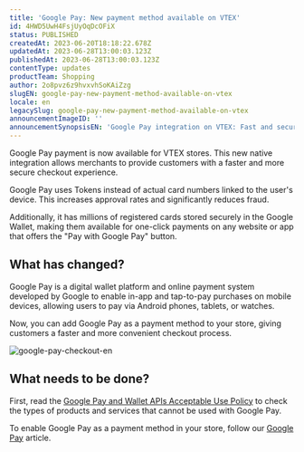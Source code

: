 ```yaml
---
title: 'Google Pay: New payment method available on VTEX'
id: 4HWD5UwH4FsjUyOqDcOFiX
status: PUBLISHED
createdAt: 2023-06-20T18:18:22.678Z
updatedAt: 2023-06-28T13:00:03.123Z
publishedAt: 2023-06-28T13:00:03.123Z
contentType: updates
productTeam: Shopping
author: 2o8pvz6z9hvxvhSoKAiZzg
slugEN: google-pay-new-payment-method-available-on-vtex
locale: en
legacySlug: google-pay-new-payment-method-available-on-vtex
announcementImageID: ''
announcementSynopsisEN: 'Google Pay integration on VTEX: Fast and secure checkout with a single click.'
---
```


Google Pay payment is now available for VTEX stores. This new native integration allows merchants to provide customers with a faster and more secure checkout experience.

Google Pay uses Tokens instead of actual card numbers linked to the user's device. This increases approval rates and significantly reduces fraud. 

Additionally, it has millions of registered cards stored securely in the Google Wallet, making them available for one-click payments on any website or app that offers the "Pay with Google Pay" button.

## What has changed?

Google Pay is a digital wallet platform and online payment system developed by Google to enable in-app and tap-to-pay purchases on mobile devices, allowing users to pay via Android phones, tablets, or watches.

Now, you can add Google Pay as a payment method to your store, giving customers a faster and more convenient checkout process.

![google-pay-checkout-en](https://images.ctfassets.net/alneenqid6w5/5EjOagjPXAeIAAN0Fpzkdq/b0a0e3b391668b1fcf2df8d3dc33a3f7/image.png)

## What needs to be done?

First, read the [Google Pay and Wallet APIs Acceptable Use Policy](https://payments.developers.google.com/terms/aup) to check the types of products and services that cannot be used with Google Pay.

To enable Google Pay as a payment method in your store, follow our [Google Pay](https://help.vtex.com/en/tracks/carteira-digital-e-wallet--6X8YyZBoVJpz5R8oXciTyu/61JMBvM5Vanqj6RaJsP8CT) article.
